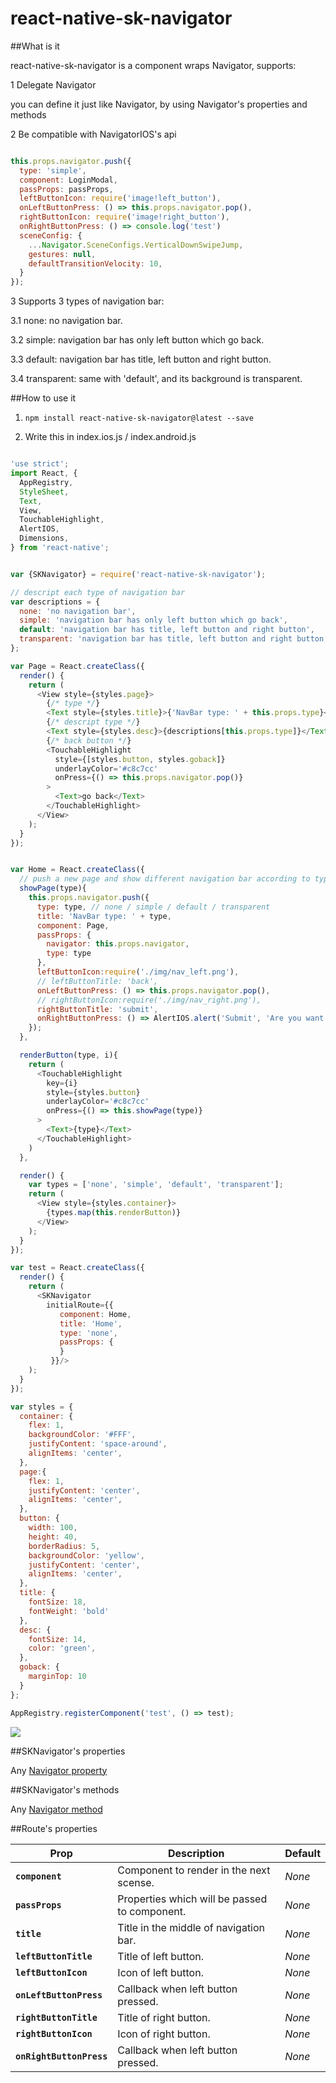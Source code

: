 # react-native-sk-navigator

##What is it

react-native-sk-navigator is a component wraps Navigator, supports:

1 Delegate Navigator

you can define it just like Navigator, by using Navigator's properties and methods

2 Be compatible with NavigatorIOS's api

```javascript

this.props.navigator.push({
  type: 'simple',
  component: LoginModal,
  passProps: passProps,
  leftButtonIcon: require('image!left_button'),
  onLeftButtonPress: () => this.props.navigator.pop(),
  rightButtonIcon: require('image!right_button'),
  onRightButtonPress: () => console.log('test')
  sceneConfig: {
    ...Navigator.SceneConfigs.VerticalDownSwipeJump,
    gestures: null,
    defaultTransitionVelocity: 10,
  }
});

```

3 Supports 3 types of navigation bar:

3.1 none: no navigation bar.

3.2 simple: navigation bar has only left button which go back.

3.3 default: navigation bar has title, left button and right button.

3.4 transparent: same with 'default', and its background is transparent.

##How to use it

1. `npm install react-native-sk-navigator@latest --save`

2. Write this in index.ios.js / index.android.js

```javascript

'use strict';
import React, {
  AppRegistry,
  StyleSheet,
  Text,
  View,
  TouchableHighlight,
  AlertIOS,
  Dimensions,
} from 'react-native';


var {SKNavigator} = require('react-native-sk-navigator');

// descript each type of navigation bar
var descriptions = {
  none: 'no navigation bar',
  simple: 'navigation bar has only left button which go back',
  default: 'navigation bar has title, left button and right button',
  transparent: 'navigation bar has title, left button and right button, \n and its background is transparent'
};

var Page = React.createClass({
  render() {
    return (
      <View style={styles.page}>
        {/* type */}
        <Text style={styles.title}>{'NavBar type: ' + this.props.type}</Text>
        {/* descript type */}
        <Text style={styles.desc}>{descriptions[this.props.type]}</Text>
        {/* back button */}
        <TouchableHighlight
          style={[styles.button, styles.goback]}
          underlayColor='#c8c7cc'
          onPress={() => this.props.navigator.pop()}
        >
          <Text>go back</Text>
        </TouchableHighlight>
      </View>
    );
  }
});


var Home = React.createClass({
  // push a new page and show different navigation bar according to type
  showPage(type){
    this.props.navigator.push({
      type: type, // none / simple / default / transparent
      title: 'NavBar type: ' + type,
      component: Page,
      passProps: {
        navigator: this.props.navigator,
        type: type
      },
      leftButtonIcon:require('./img/nav_left.png'),
      // leftButtonTitle: 'back',
      onLeftButtonPress: () => this.props.navigator.pop(),
      // rightButtonIcon:require('./img/nav_right.png'),
      rightButtonTitle: 'submit',
      onRightButtonPress: () => AlertIOS.alert('Submit', 'Are you want to submit?', [{text: 'yes'}]),
    });
  },

  renderButton(type, i){
    return (
      <TouchableHighlight
        key={i}
        style={styles.button}
        underlayColor='#c8c7cc'
        onPress={() => this.showPage(type)}
      >
        <Text>{type}</Text>
      </TouchableHighlight>
    )
  },

  render() {
    var types = ['none', 'simple', 'default', 'transparent'];
    return (
      <View style={styles.container}>
        {types.map(this.renderButton)}
      </View>
    );
  }
});

var test = React.createClass({
  render() {
    return (
      <SKNavigator
        initialRoute={{
           component: Home,
           title: 'Home',
           type: 'none',
           passProps: {
           }
         }}/>
    );
  }
});

var styles = {
  container: {
    flex: 1,
    backgroundColor: '#FFF',
    justifyContent: 'space-around',
    alignItems: 'center',
  },
  page:{
    flex: 1,
    justifyContent: 'center',
    alignItems: 'center',
  },
  button: {
    width: 100,
    height: 40,
    borderRadius: 5,
    backgroundColor: 'yellow',
    justifyContent: 'center',
    alignItems: 'center',
  },
  title: {
    fontSize: 18,
    fontWeight: 'bold'
  },
  desc: {
    fontSize: 14,
    color: 'green',
  },
  goback: {
    marginTop: 10
  }
};

AppRegistry.registerComponent('test', () => test);

```
![](https://raw.githubusercontent.com/shigebeyond/react-native-sk-navigator/master/demo.gif)

##SKNavigator's properties

Any [Navigator property](http://facebook.github.io/react-native/docs/navigator.html#props)

##SKNavigator's methods

Any [Navigator method](http://facebook.github.io/react-native/docs/navigator.html#navigator-methods)

##Route's properties

| Prop | Description | Default |
|---|---|---|
|**`component`**|Component to render in the next scense. |*None*|
|**`passProps`**|Properties which will be passed to component. |*None*|
|**`title`**|Title in the middle of navigation bar. |*None*|
|**`leftButtonTitle`**|Title of left button. |*None*|
|**`leftButtonIcon`**|Icon of left button. |*None*|
|**`onLeftButtonPress`**|Callback when left button pressed. |*None*|
|**`rightButtonTitle`**|Title of right button. |*None*|
|**`rightButtonIcon`**|Icon of right button. |*None*|
|**`onRightButtonPress`**|Callback when left button pressed. |*None*|
